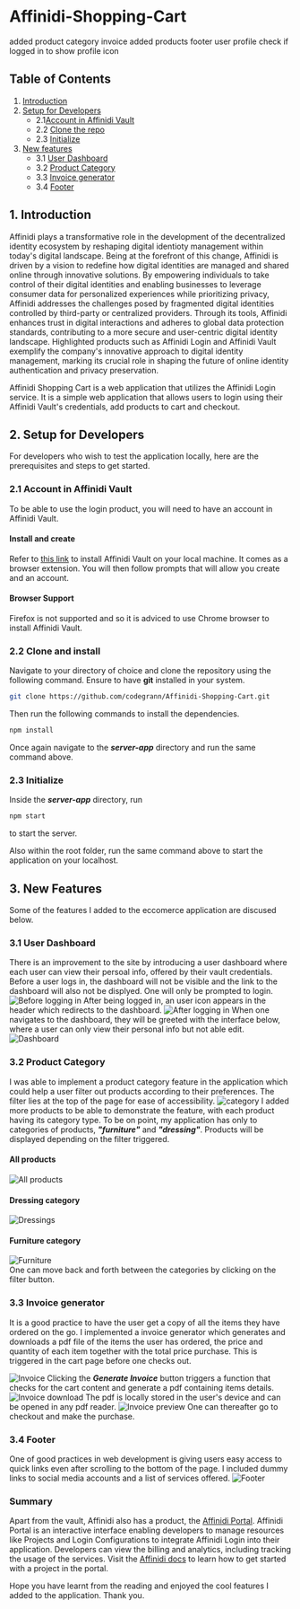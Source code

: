 # Affinidi-Shopping-Cart

added product category
invoice
added products
footer
user profile
check if logged in to show profile icon

## Table of Contents

1. [Introduction](#1-introduction)
2. [Setup for Developers](#2-setup-for-developers)
   - 2.1[Account in Affinidi Vault](#21-account-in-affinidi-vault)
   - 2.2 [Clone the repo](#22-clone-and-install)
   - 2.3 [Initialize](#23-initialize)
3. [New features](#3-new-feature)
   - 3.1 [User Dashboard](#31-user-dashboard)
   - 3.2 [Product Category](#32-product-category)
   - 3.3 [Invoice generator](#33-invoice-generator)
   - 3.4 [Footer](#33-footer)
     <!-- 5. [Log Out Users](#5-log-out-users) -->
        <!-- - 5.1 [How to Log Out a User](#51-how-to-log-out-a-user) -->
        <!-- - 5.2 [Logout Modes](#52-logout-modes) -->
     <!-- 6. [Get User Information](#6-get-user-information) -->
        <!-- - 6.1 [Getting User Information](#61-getting-user-information) -->
     <!-- 7. [Enable User Wallet Interactions](#7-enable-user-wallet-interactions) -->
        <!-- - 7.1 [Validating a Message Signature](#73-validating-a-message-signature) -->
     <!-- 8. [Send Your First Transaction](#8-send-your-first-transaction) -->
        <!-- - 8.1 [Scenario](#81-scenario) -->
        <!-- - 8.2 [Create a New Contract Instance](#82-create-a-new-contract-instance) -->
        <!-- - 8.3 [Call the Contract Method](#83-call-the-contract-method) -->
        <!-- - 8.4 [Working with Typescript](#84-working-with-typescript) -->

## 1. Introduction

Affinidi plays a transformative role in the development of the decentralized identity ecosystem by reshaping digital identioty management within today's digital landscape. Being at the forefront of this change, Affinidi is driven by a vision to redefine how digital identities are managed and shared online through innovative solutions.
By empowering individuals to take control of their digital identities and enabling businesses to leverage consumer data for personalized experiences while prioritizing privacy, Affinidi addresses the challenges posed by fragmented digital identities controlled by third-party or centralized providers. Through its tools, Affinidi enhances trust in digital interactions and adheres to global data protection standards, contributing to a more secure and user-centric digital identity landscape. Highlighted products such as Affinidi Login and Affinidi Vault exemplify the company's innovative approach to digital identity management, marking its crucial role in shaping the future of online identity authentication and privacy preservation.

Affinidi Shopping Cart is a web application that utilizes the Affinidi Login service. It is a simple web application that allows users to login using their Affinidi Vault's credentials, add products to cart and checkout.

## 2. Setup for Developers

For developers who wish to test the application locally, here are the prerequisites and steps to get started.

### 2.1 Account in Affinidi Vault

To be able to use the login product, you will need to have an account in Affinidi Vault.

#### Install and create

Refer to [this link](https://chromewebstore.google.com/detail/affinidi-vault/fejpjjkbaklcdcibmkbmpanjbiihclon?pli=1) to install Affinidi Vault on your local machine. It comes as a browser extension. You will then follow prompts that will allow you create and an account.

#### Browser Support

Firefox is not supported and so it is adviced to use Chrome browser to install Affinidi Vault.

### 2.2 Clone and install

Navigate to your directory of choice and clone the repository using the following command. Ensure to have **git** installed in your system.

```bash
git clone https://github.com/codegrann/Affinidi-Shopping-Cart.git
```

Then run the following commands to install the dependencies.

```bash
npm install
```

Once again navigate to the **_server-app_** directory and run the same command above.

### 2.3 Initialize

Inside the **_server-app_** directory, run

```bash
npm start
```

to start the server.

Also within the root folder, run the same command above to start the application on your localhost.

## 3. New Features

Some of the features I added to the eccomerce application are discused below.

### 3.1 User Dashboard

There is an improvement to the site by introducing a user dashboard where each user can view their persoal info, offered by their vault credentials.
Before a user logs in, the dashboard will not be visible and the link to the dashboard will also not be displyed. One will only be prompted to login.
![Before logging in](/public/previews/prelogin.png)
After being logged in, an user icon appears in the header which redirects to the dashboard.
![After logging in](/public/previews/postlogin.png)
When one navigates to the dashboard, they will be greeted with the interface below, where a user can only view their personal info but not able edit.
![Dashboard](/public/previews/profile.png)

### 3.2 Product Category

I was able to implement a product category feature in the application which could help a user filter out products according to their preferences. The filter lies at the top of the page for ease of accessibility.
![category](/public/previews/category.png)
I added more products to be able to demonstrate the feature, with each product having its category type. To be on point, my application has only to categories of products, **_"furniture"_** and **_"dressing"_**. Products will be displayed depending on the filter triggered.

#### All products

![All products](/public/previews/all.png)

#### Dressing category

![Dressings](/public/previews/dress.png)

#### Furniture category

![Furniture](/public/previews/furniture.png)  
One can move back and forth between the categories by clicking on the filter button.

### 3.3 Invoice generator

It is a good practice to have the user get a copy of all the items they have ordered on the go. I implemented a invoice generator which generates and downloads a pdf file of the items the user has ordered, the price and quantity of each item together with the total price purchase. This is triggered in the cart page before one checks out.

![Invoice](/public/previews/invoice.png)
Clicking the **_Generate Invoice_** button triggers a function that checks for the cart content and generate a pdf containing items details.
![Invoice download](/public/previews/invoicedownload.png)
The pdf is locally stored in the user's device and can be opened in any pdf reader.
![Invoice preview](/public/previews/invoicepreview.png)
One can thereafter go to checkout and make the purchase.

### 3.4 Footer

One of good practices in web development is giving users easy access to quick links even after scrolling to the bottom of the page.
I included dummy links to social media accounts and a list of services offered.
![Footer](/public/previews/footer.png)

### Summary

Apart from the vault, Affinidi also has a product, the [Affinidi Portal](https://go.stackup.dev/affinidi-portal). Affinidi Portal is an interactive interface enabling developers to manage resources like Projects and Login Configurations to integrate Affinidi Login into their application. Developers can view the billing and analytics, including tracking the usage of the services. Visit the [Affinidi docs](https://docs.affinidi.com/dev-tools/affinidi-portal/) to learn how to get started with a project in the portal.

Hope you have learnt from the reading and enjoyed the cool features I added to the application. Thank you.
